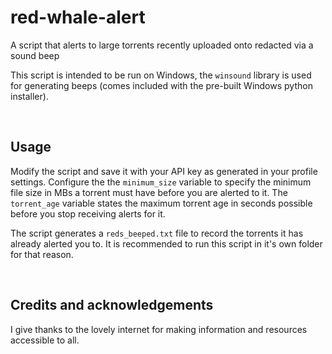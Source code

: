# red-whale-alert
A script that alerts to large torrents recently uploaded onto redacted via a sound beep

This script is intended to be run on Windows, the `winsound` library is used for generating beeps (comes included with the pre-built Windows python installer).

<br />

## Usage
Modify the script and save it with your API key as generated in your profile settings. 
Configure the the `minimum_size` variable to specify the minimum file size in MBs a torrent must have before you are alerted to it. The `torrent_age` variable states the maximum torrent age in seconds possible before you stop receiving alerts for it.

The script generates a `reds_beeped.txt` file to record the torrents it has already alerted you to. It is recommended to run this script in it's own folder for that reason.

<br />

## Credits and acknowledgements
I give thanks to the lovely internet for making information and resources accessible to all.

